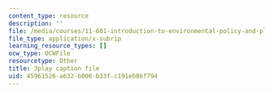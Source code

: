 ```yaml
---
content_type: resource
description: ''
file: /media/courses/11-601-introduction-to-environmental-policy-and-planning-fall-2016/45961526a632b006b33fc191eb86f794_ZNTBAKAT_WQ.srt
file_type: application/x-subrip
learning_resource_types: []
ocw_type: OCWFile
resourcetype: Other
title: 3play caption file
uid: 45961526-a632-b006-b33f-c191eb86f794
---
```

